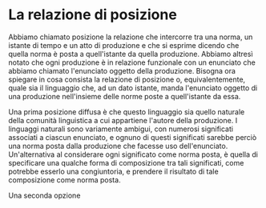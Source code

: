 # La relazione di posizione

Abbiamo chiamato posizione la relazione che intercorre tra una norma, un istante di tempo e un atto di produzione e che si esprime dicendo che quella norma è posta a quell'istante da quella produzione.
Abbiamo altresì notato che ogni produzione è in relazione funzionale con un enunciato che abbiamo chiamato l'enunciato oggetto della produzione. Bisogna ora spiegare in cosa consista la relazione
di posizione o, equivalentemente, quale sia il linguaggio che, ad un dato istante, manda l'enunciato oggetto di una produzione nell'insieme delle norme poste a quell'istante da essa.

Una prima posizione diffusa è che questo linguaggio sia quello naturale della comunità linguistica a cui appartiene l'autore della produzione. I linguaggi naturali sono variamente ambigui, con numerosi significati
associati a ciascun enunciato, e ognuno di questi significati sarebbe perciò una norma posta dalla produzione che facesse uso dell'enunciato. Un'alternativa al considerare ogni significato come norma posta,
è quella di specificare una qualche forma di composizione tra tali significati, come potrebbe esserlo una congiuntoria, e prendere il risultato di tale composizione come norma posta.

Una seconda opzione 


